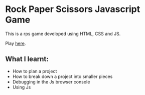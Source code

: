# Rock Paper Scissors Javascript Game

This is a rps game developed using HTML, CSS and JS.

Play [here](https://nasir-6.github.io/rockPaperScissorsJsGame/).

## What I learnt:
- How to plan a project
- How to break down a project into smaller pieces
- Debugging in the Js browser console
- Using Js 
 